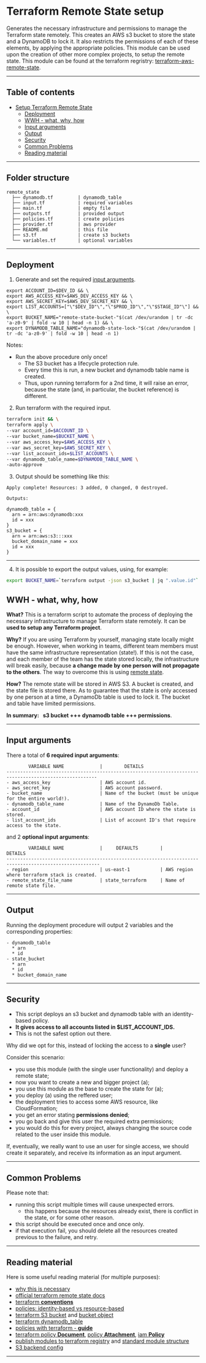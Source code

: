 # Terraform Remote State setup

Generates the necessary infrastructure and permissions to manage the Terraform state remotely. This creates an AWS s3 bucket to store the state and a DynamoDB to lock it. It also restricts the permissions of each of these elements, by applying the appropriate policies. This module can be used upon the creation of other more complex projects, to setup the remote state. This module can be found at the terraform regristry: [terraform-aws-remote-state](https://registry.terraform.io/modules/rafaelmarques7/remote-state/aws/1.1.0).
<hr />


## Table of contents
- [Setup Terraform Remote State](#setup-terraform-remote-state)
    - [Deployment](#deployment)
    - [WWH - what, why, how](#wwh---what-why-how)
    - [Input arguments](#input-arguments)
    - [Output](#output)
    - [Security](#security)
    - [Common Problems](#common-problems)
    - [Reading material](#reading-material)
<hr />


## Folder structure
```
remote_state
  ├── dynamodb.tf         | dynamodb_table
  ├── input.tf            | required variables
  ├── main.tf             | empty file
  ├── outputs.tf          | provided output
  ├── policies.tf         | create policies
  ├── provider.tf         | aws provider
  ├── README.md           | this file
  ├── s3.tf               | create s3 buckets
  └── variables.tf        | optional variables
```
<hr />


## Deployment
1. Generate and set the required [input arguments](#input-arguments).

```
export ACCOUNT_ID=$DEV_ID && \
export AWS_ACCESS_KEY=$AWS_DEV_ACCESS_KEY && \
export AWS_SECRET_KEY=$AWS_DEV_SECRET_KEY && \
export LIST_ACCOUNTS=["\"$DEV_ID"\","\"$PROD_ID"\","\"$STAGE_ID"\"] && \
export BUCKET_NAME="remote-state-bucket-"$(cat /dev/urandom | tr -dc 'a-z0-9' | fold -w 10 | head -n 1) && \
export DYNAMODB_TABLE_NAME="dynamodb-state-lock-"$(cat /dev/urandom | tr -dc 'a-z0-9' | fold -w 10 | head -n 1)
```

Notes: 
* Run the above procedure only once! 
  * The S3 bucket has a lifecycle protection rule. 
  * Every time this is run, a new bucket and dynamodb table name is created. 
  * Thus, upon running terraform for a 2nd time, it will raise an error, because the state (and, in particular, the bucket reference) is different.

2. Run terraform with the required input.
```bash
terraform init && \
terraform apply \
--var account_id=$ACCOUNT_ID \
--var bucket_name=$BUCKET_NAME \
--var aws_access_key=$AWS_ACCESS_KEY \
--var aws_secret_key=$AWS_SECRET_KEY \
--var list_account_ids=$LIST_ACCOUNTS \
--var dynamodb_table_name=$DYNAMODB_TABLE_NAME \
-auto-approve 
```

3. Output should be something like this:
```
Apply complete! Resources: 3 added, 0 changed, 0 destroyed.

Outputs:

dynamodb_table = {
  arn = arn:aws:dynamodb:xxx
  id = xxx
}
s3_bucket = {
  arn = arn:aws:s3:::xxx
  bucket_domain_name = xxx
  id = xxx
}
```
<hr />

4. It is possible to export the output values, using, for example:
```bash
export BUCKET_NAME=`terraform output -json s3_bucket | jq ".value.id"`
```


## WWH - what, why, how
**What?** This is a terraform script to automate the process of deploying the necessary infrastructure to manage Terraform state remotely. It can be **used to setup any Terraform project**.

**Why?** If you are using Terraform by yourself, managing state locally might be enough. However, when working in teams, different team members must have the same infrastructure representation (state!). If this is not the case, and each member of the team has the state stored locally, the infrastructure will break easily, because **a change made by one person will not propagate to the others**. The way to overcome this is using [remote state](https://www.terraform.io/docs/providers/terraform/d/remote_state.html).  

**How?** The remote state will be stored in AWS S3. A bucket is created, and the state file is stored there. As to guarantee that the state is only accessed by one person at a time, a DynamoDb table is used to lock it. The bucket and table have limited permissions.

 **In summary: &nbsp;  s3 bucket +++ dynamodb table +++ permissions**.
<hr />


## Input arguments
There a total of **6 required input arguments**:
```
        VARIABLE NAME             |        DETAILS
-------------------------------------------------------------------------------------------------------
- aws_access_key                  | AWS account id.
- aws_secret_key                  | AWS account password.
- bucket_name                     | Name of the bucket (must be unique for the entire world!).
- dynamodb_table_name             | Name of the DynamoDb Table.
- account_id                      | AWS account ID where the state is stored.
- list_account_ids                | List of account ID's that require access to the state.
```

and 2 **optional input arguments**:

```
        VARIABLE NAME             |     DEFAULTS        |       DETAILS
--------------------------------------------------------------------------------------------------------
- region                          | us-east-1           | AWS region where terraform stack is created.
- remote_state_file_name          | state_terraform     | Name of remote state file.
```
<hr />


## Output 
Running the deployment procedure will output 2 variables and the corresponding properties:
```
- dynamodb_table
  * arn
  * id
- state_bucket
  * arn
  * id 
  * bucket_domain_name
```
<hr />


## Security
* This script deploys an s3 bucket and dynamodb table with an identity-based policy. 
* **It gives access to all accounts listed in $LIST_ACCOUNT_IDS.**
* This is not the safest option out there.

Why did we opt for this, instead of locking the access to a **single** user?

Consider this scenario:
  * you use this module (with the single user functionality) and deploy a remote state;
  * now you want to create a new and bigger project (a); 
  * you use this module as the base to create the state for (a);
  * you deploy (a) using the reffered user;
  * the deployment tries to access some AWS resource, like CloudFormation;
  * you get an error stating **permissions denied**;
  * you go back and give this user the required extra permissions;
  * you would do this for every project, always changing the source code related to the user inside this module.

If, eventually, we really want to use an user for single access, we should create it separately, and receive its information as an input argument.
<hr />


## Common Problems
Please note that:
  * running this script multiple times will cause unexpected errors.
    * this happens because the resources already exist, there is conflict in the state, or for some other reason.
  * this script should be executed once and once only.
  * if that execution fail, you should delete all the resources created previous to the failure, and retry.
<hr />


## Reading material
Here is some useful reading material (for multiple purposes):

* [why this is necessary](https://stackoverflow.com/questions/47913041/initial-setup-of-terraform-backend-using-terraform)
* [official terraform remote state docs](https://www.terraform.io/docs/state/remote.html)
* [terraform **conventions**](https://github.com/jonbrouse/terraform-style-guide/blob/master/README.md)
* [policies: identity-based vs resource-based](https://docs.aws.amazon.com/IAM/latest/UserGuide/access_policies_identity-vs-resource.html)
* [terraform S3 bucket](https://www.terraform.io/docs/providers/aws/r/s3_bucket.html) and [bucket object](https://www.terraform.io/docs/providers/aws/r/s3_bucket_object.html)
* [terraform dynamodb_table](https://www.terraform.io/docs/providers/aws/r/dynamodb_table.html)
* [policies with terraform - **guide**](https://www.terraform.io/docs/providers/aws/guides/iam-policy-documents.html)
* [terraform policy **Document**](https://www.terraform.io/docs/providers/aws/d/iam_policy_document.html), [policy **Attachment**](https://www.terraform.io/docs/providers/aws/r/iam_policy_attachment.html), [iam **Policy**](https://www.terraform.io/docs/providers/aws/r/iam_policy.html)
* [publish modules to terraform registry](https://www.terraform.io/docs/registry/modules/publish.html) and [standard module structure](https://www.terraform.io/docs/modules/create.html#standard-module-structure)
* [S3 backend config](https://www.terraform.io/docs/backends/types/s3.html)
<hr />